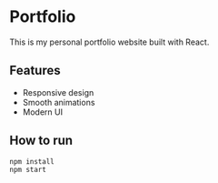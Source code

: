 # Portfolio

This is my personal portfolio website built with React.

## Features

- Responsive design
- Smooth animations
- Modern UI

## How to run

```bash
npm install
npm start
```
